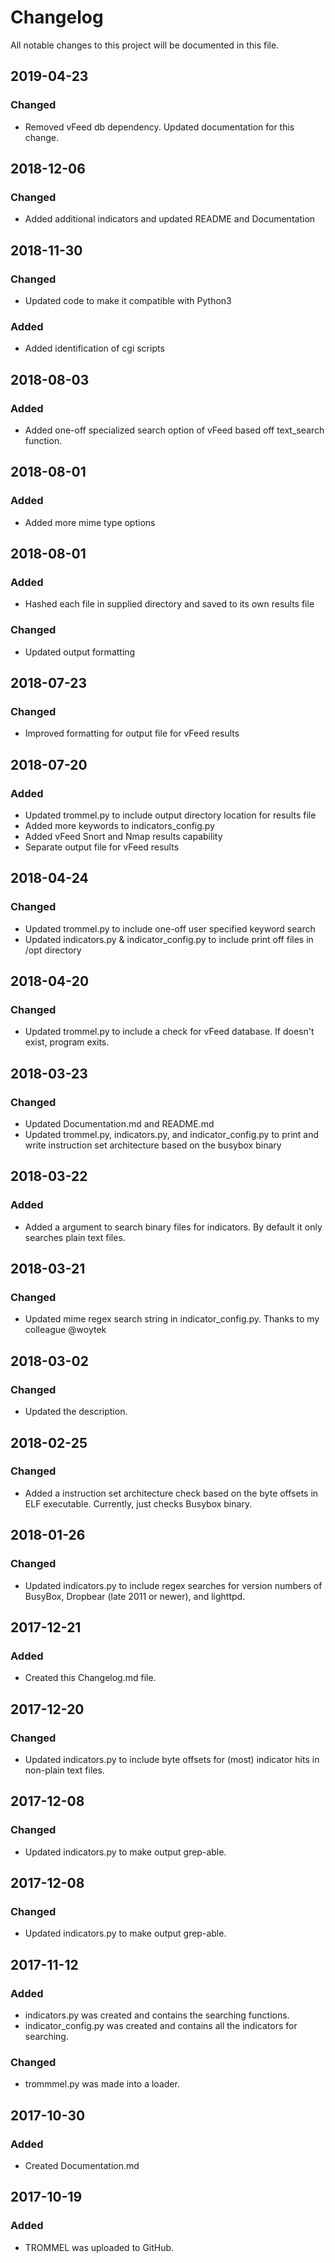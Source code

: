 # Changelog
All notable changes to this project will be documented in this file.

## 2019-04-23
### Changed
- Removed vFeed db dependency. Updated documentation for this change.

## 2018-12-06
### Changed
- Added additional indicators and updated README and Documentation

## 2018-11-30
### Changed
- Updated code to make it compatible with Python3
### Added
  - Added identification of cgi scripts

## 2018-08-03
### Added
- Added one-off specialized search option of vFeed based off text_search function.

## 2018-08-01
### Added
- Added more mime type options

## 2018-08-01
### Added
- Hashed each file in supplied directory and saved to its own results file

### Changed
- Updated output formatting

## 2018-07-23
### Changed
- Improved formatting for output file for vFeed results

## 2018-07-20
### Added
- Updated trommel.py to include output directory location for results file
- Added more keywords to indicators_config.py
- Added vFeed Snort and Nmap results capability
- Separate output file for vFeed results

## 2018-04-24
### Changed
- Updated trommel.py to include one-off user specified keyword search
- Updated indicators.py & indicator_config.py to include print off files in /opt directory

## 2018-04-20
### Changed
- Updated trommel.py to include a check for vFeed database. If doesn't exist, program exits.

## 2018-03-23
### Changed
- Updated Documentation.md and README.md
- Updated trommel.py, indicators.py, and indicator_config.py to print and write instruction set architecture based on the busybox binary

## 2018-03-22
### Added
- Added a argument to search binary files for indicators. By default it only searches plain text files.

## 2018-03-21
### Changed
- Updated mime regex search string in indicator_config.py. Thanks to my colleague @woytek

## 2018-03-02
### Changed
- Updated the description.

## 2018-02-25
### Changed
- Added a instruction set architecture check based on the byte offsets in ELF executable. Currently, just checks Busybox binary.

## 2018-01-26
### Changed
- Updated indicators.py to include regex searches for version numbers of BusyBox, Dropbear (late 2011 or newer), and lighttpd.

## 2017-12-21
### Added
- Created this Changelog.md file.

## 2017-12-20
### Changed
- Updated indicators.py to include byte offsets for (most) indicator hits in non-plain text files.

## 2017-12-08
### Changed
- Updated indicators.py to make output grep-able.

## 2017-12-08
### Changed
- Updated indicators.py to make output grep-able.

## 2017-11-12
### Added
- indicators.py was created and contains the searching functions.
- indicator_config.py was created and contains all the indicators for searching.

### Changed
- trommmel.py was made into a loader.

## 2017-10-30
### Added
- Created Documentation.md

## 2017-10-19
### Added
- TROMMEL was uploaded to GitHub.
